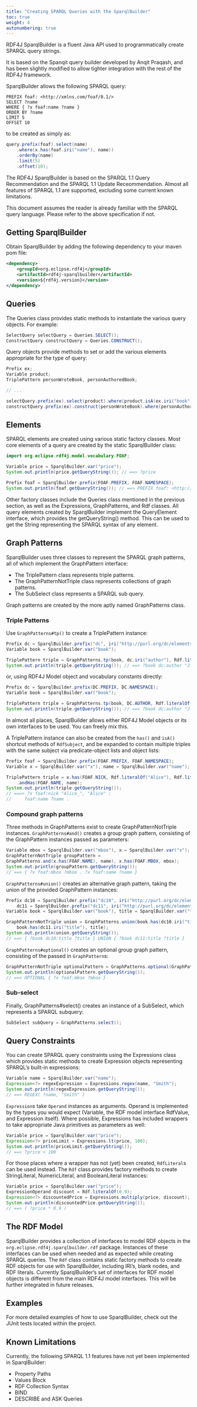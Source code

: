 ```yaml
---
title: "Creating SPARQL Queries with the SparqlBuilder"
toc: true
weight: 4
autonumbering: true
---
```

RDF4J SparqlBuilder is a fluent Java API used to programmatically create SPARQL query strings.
<!--more-->
It is based on the Spanqit query builder developed by Anqit Praqash, and has been slightly modified to allow tighter integration with the rest of the RDF4J framework.

SparqlBuilder allows the following SPARQL query:

    PREFIX foaf: <http://xmlns.com/foaf/0.1/>
    SELECT ?name
    WHERE { ?x foaf:name ?name }
    ORDER BY ?name
    LIMIT 5
    OFFSET 10

to be created as simply as:

```java
query.prefix(foaf).select(name)
    .where(x.has(foaf.iri("name"), name))
    .orderBy(name)
    .limit(5)
    .offset(10);
```

The RDF4J SparqlBuilder is based on the SPARQL 1.1 Query Recommendation and the
SPARQL 1.1 Update Receommendation. Almost all features of SPARQL 1.1 are
supported, excluding some current known limitations.

This document assumes the reader is already familiar with the SPARQL query language. Please refer to the above specification if not.

## Getting SparqlBuilder

Obtain SparqlBuilder by adding the following dependency to your maven pom file:

```xml
<dependency>
    <groupId>org.eclipse.rdf4j</groupId>
    <artifactId>rdf4j-sparqlbuilder</artifactId>
    <version>${rdf4j.version}</version>
</dependency>
```

## Queries

The Queries class provides static methods to instantiate the various query objects. For example:

```java
SelectQuery selectQuery = Queries.SELECT();
ConstructQuery constructQuery = Queries.CONSTRUCT();
```

Query objects provide methods to set or add the various elements appropriate for the type of query:

```java
Prefix ex;
Variable product;
TriplePattern personWroteBook, personAuthoredBook;

// ...

selectQuery.prefix(ex).select(product).where(product.isA(ex.iri("book"));
constructQuery.prefix(ex).construct(personWroteBook).where(personAuthoredBook);
```

## Elements

SPARQL elements are created using various static factory classes. Most core elements of a query are created by the static SparqlBuilder class:

```java
import org.eclipse.rdf4j.model.vocabulary.FOAF;

Variable price = SparqlBuilder.var("price");
System.out.println(price.getQueryString()); // ==> ?price

Prefix foaf = SparqlBuilder.prefix(FOAF.PREFIX, FOAF.NAMESPACE);
System.out.println(foaf.getQueryString()); // ==> PREFIX foaf: <http://xmlns.com/foaf/0.1/>
```

Other factory classes include the Queries class mentioned in the previous section, as well as the Expressions, GraphPatterns, and Rdf classes.
All query elements created by SparqlBuilder implement the QueryElement interface, which provides the getQueryString() method. This can be used to get the String representing the SPARQL syntax of any element.

## Graph Patterns

SparqlBuilder uses three classes to represent the SPARQL graph patterns, all of which implement the GraphPattern interface:
- The TriplePattern class represents triple patterns.
- The GraphPatternNotTriple class represents collections of graph patterns.
- The SubSelect class represents a SPARQL sub query.

Graph patterns are created by the more aptly named GraphPatterns class.

###  Triple Patterns

Use `GraphPatterns#tp()` to create a TriplePattern instance:

```java
Prefix dc = SparqlBuilder.prefix("dc", iri("http://purl.org/dc/elements/1.1/"));
Variable book = SparqlBuilder.var("book");

TriplePattern triple = GraphPatterns.tp(book, dc.iri("author"), Rdf.literalOf("J.R.R. Tolkien"));
System.out.println(triple.getQueryString()); // ==> ?book dc:author "J.R.R. Tolkien"
```

or, using RDF4J Model object and vocabulary constants directly:

```java
Prefix dc = SparqlBuilder.prefix(DC.PREFIX, DC.NAMESPACE);
Variable book = SparqlBuilder.var("book");

TriplePattern triple = GraphPatterns.tp(book, DC.AUTHOR, Rdf.literalOf("J.R.R. Tolkien"));
System.out.println(triple.getQueryString()); // ==> ?book dc:author "J.R.R. Tolkien"
```

In almost all places, SparqlBuilder allows either RDF4J Model objects or its own interfaces to be used. You can freely mix this.

A TriplePattern instance can also be created from the `has()` and `isA()` shortcut methods of `RdfSubject`, and be expanded to contain multiple triples with the same subject via predicate-object lists and object lists:

```java
Prefix foaf = SparqlBuilder.prefix(FOAF.PREFIX, FOAF.NAMESPACE);
Variable x = SparqlBuilder.var("x"), name = SparqlBuilder.var("name");

TriplePattern triple = x.has(FOAF.NICK, Rdf.literalOf("Alice"), Rdf.literalOf("Alice_"))
    .andHas(FOAF.NAME, name);
System.out.println(triple.getQueryString());
// ===> ?x foaf:nick "Alice_", "Alice" ;
//	   foaf:name ?name .
```

### Compound graph patterns

Three methods in GraphPatterns exist to create GraphPatternNotTriple instances. `GraphPatterns#and()` creates a group graph pattern, consisting of the GraphPattern instances passed as parameters:

```java
Variable mbox = SparqlBuilder.var("mbox"), x = SparqlBuilder.var("x");
GraphPatternNotTriple groupPattern =
GraphPatterns.and(x.has(FOAF.NAME), name), x.has(FOAF.MBOX, mbox);
System.out.println(groupPattern.getQueryString());
// ==> { ?x foaf:mbox ?mbox . ?x foaf:name ?name }
```

`GraphPatterns#union()` creates an alternative graph pattern, taking the union of the provided GraphPattern instances:

```java
Prefix dc10 = SparqlBuilder.prefix("dc10", iri("http://purl.org/dc/elements/1.0/")),
	dc11 = SparqlBuilder.prefix("dc11", iri("http://purl.org/dc/elements/1.1/"));
Variable book = SparqlBuilder.var("book"), title = SparqlBuilder.var("title");

GraphPatternNotTriple union = GraphPatterns.union(book.has(dc10.iri("title"), title),
	book.has(dc11.iri("title"), title);
System.out.println(union.getQueryString());
// ==> { ?book dc10:title ?title } UNION { ?book dc11:title ?title }
```

`GraphPatterns#optional()` creates an optional group graph pattern, consisting of the passed in `GraphPattern`s:

```java
GraphPatternNotTriple optionalPattern = GraphPatterns.optional(GraphPatterns.tp(x, foaf.iri("mbox"), mbox));
System.out.println(optionalPattern.getQueryString());
// ==> OPTIONAL { ?x foaf:mbox ?mbox }
```

### Sub-select

Finally, GraphPatterns#select() creates an instance of a SubSelect, which represents a SPARQL subquery:

```java
SubSelect subQuery = GraphPatterns.select();
```

## Query Constraints

You can create SPARQL query constraints using the Expressions class which provides static methods to create Expression objects representing SPARQL’s built-in expressions:

```java
Variable name = SparqlBuilder.var("name");
Expression<?> regexExpression = Expressions.regex(name, "Smith");
System.out.println(regexExpression.getQueryString());
// ==> REGEX( ?name, "Smith" )
```

`Expression`s take `Operand` instances as arguments. Operand is implemented by the types you would expect (Variable, the RDF model interface RdfValue, and Expression itself). Where possible, Expressions has included wrappers to take appropriate Java primitives as parameters as well:

```java
Variable price = SparqlBuilder.var("price");
Expression<?> priceLimit = Expressions.lt(price, 100);
System.out.println(priceLimit.getQueryString());
// ==> ?price < 100
```

For those places where a wrapper has not (yet) been created, `RdfLiteral`s can be used instead. The `Rdf` class provides factory methods to create StringLiteral, NumericLiteral, and BooleanLiteral instances:

```java
Variable price = SparqlBuilder.var("price");
ExpressionOperand discount = Rdf.literalOf(0.9);
Expression<?> discountedPrice = Expressions.multiply(price, discount);
System.out.println(discountedPrice.getQueryString());
// ==> ( ?price * 0.9 )
```

## The RDF Model

SparqlBuilder provides a collection of interfaces to model RDF objects in the `org.eclipse.rdf4j.sparqlbuilder.rdf` package. Instances of these interfaces can be used when needed and as expected while creating SPARQL queries. The `Rdf` class contains static factory methods to create RDF objects for use with SparqlBuilder, including IRI’s, blank nodes, and RDF literals.
Currently SparqlBuilder’s set of interfaces for RDF model objects is different from the main RDF4J model interfaces. This will be further integrated in future releases.

## Examples

For more detailed examples of how to use SparqlBuilder, check out the JUnit tests located within the project.

## Known Limitations

Currently, the following SPARQL 1.1 features have not yet been implemented in SparqlBuilder:

- Property Paths
- Values Block
- RDF Collection Syntax
- BIND
- DESCRIBE and ASK Queries

